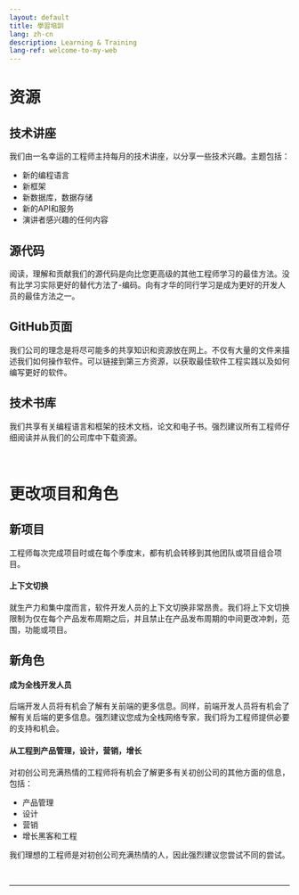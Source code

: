 ```yaml
---
layout: default
title: 學習培訓
lang: zh-cn
description: Learning & Training
lang-ref: welcome-to-my-web
---
```




# 资源

## 技术讲座

我们由一名幸运的工程师主持每月的技术讲座，以分享一些技术兴趣。主题包括：

* 新的编程语言
* 新框架
* 新数据库，数据存储
* 新的API和服务
* 演讲者感兴趣的任何内容

## 源代码

阅读，理解和贡献我们的源代码是向比您更高级的其他工程师学习的最佳方法。没有比学习实际更好的替代方法了-编码。向有才华的同行学习是成为更好的开发人员的最佳方法之一。

## GitHub页面

我们公司的理念是将尽可能多的共享知识和资源放在网上。不仅有大量的文件来描述我们如何操作软件。可以链接到第三方资源，以获取最佳软件工程实践以及如何编写更好的软件。

## 技术书库

我们共享有关编程语言和框架的技术文档，论文和电子书。强烈建议所有工程师仔细阅读并从我们的公司库中下载资源。

<br>

# 更改项目和角色

## 新项目

工程师每次完成项目时或在每个季度末，都有机会转移到其他团队或项目组合项目。

#### 上下文切换

就生产力和集中度而言，软件开发人员的上下文切换非常昂贵。我们将上下文切换限制为仅在每个产品发布周期之后，并且禁止在产品发布周期的中间更改冲刺，范围，功能或项目。

## 新角色

#### 成为全栈开发人员

后端开发人员将有机会了解有关前端的更多信息。同样，前端开发人员将有机会了解有关后端的更多信息。强烈建议您成为全栈网络专家，我们将为工程师提供必要的支持和机会。


#### 从工程到产品管理，设计，营销，增长

对初创公司充满热情的工程师将有机会了解更多有关初创公司的其他方面的信息，包括：

* 产品管理
* 设计
* 营销
* 增长黑客和工程

我们理想的工程师是对初创公司充满热情的人，因此强烈建议您尝试不同的尝试。

<br>

---

<br>

